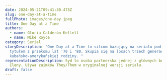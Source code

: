 ```yaml
---
date: 2024-05-21T09:41:30.475Z
slug: one-day-at-a-time
fullPhoto: images/one-day.jpeg
title: One Day at a Time
authors:
  - name: Gloria Calderón Kellett
  - name: Mike Royce
category: Serial
storyDescription: "One Day at a Time to sitcom bazujący na serialu pod tym samym
  tytułem z przełomu lat '70 i '80. Skupia się na losach trzech generacji
  kubańsko-amerykańskiej rodziny. "
representationDescription: Syd to osoba partnerska jednej z głównych bohaterek -
  Eleny. Używa zaimków They/Them w oryginalnej wersji serialu.
draft: false
---
```

